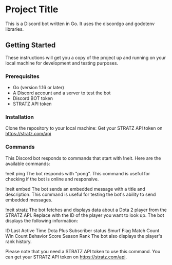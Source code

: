 
# Project Title

This is a Discord bot written in Go. It uses the discordgo and godotenv libraries.

## Getting Started

These instructions will get you a copy of the project up and running on your local machine for development and testing purposes.

### Prerequisites

- Go (version 1.16 or later)
- A Discord account and a server to test the bot
- Discord BOT token 
- STRATZ API token

### Installation

Clone the repository to your local machine:
Get your STRATZ API token on https://stratz.com/api

### Commands
This Discord bot responds to commands that start with !neit. Here are the available commands:

!neit ping
The bot responds with "pong". This command is useful for checking if the bot is online and responsive.

!neit embed
The bot sends an embedded message with a title and description. This command is useful for testing the bot's ability to send embedded messages.

!neit stratz <id>
The bot fetches and displays data about a Dota 2 player from the STRATZ API. Replace <id> with the ID of the player you want to look up. The bot displays the following information:

ID
Last Active Time
Dota Plus Subscriber status
Smurf Flag
Match Count
Win Count
Behavior Score
Season Rank
The bot also displays the player's rank history.

Please note that you need a STRATZ API token to use this command. You can get your STRATZ API token on https://stratz.com/api.

